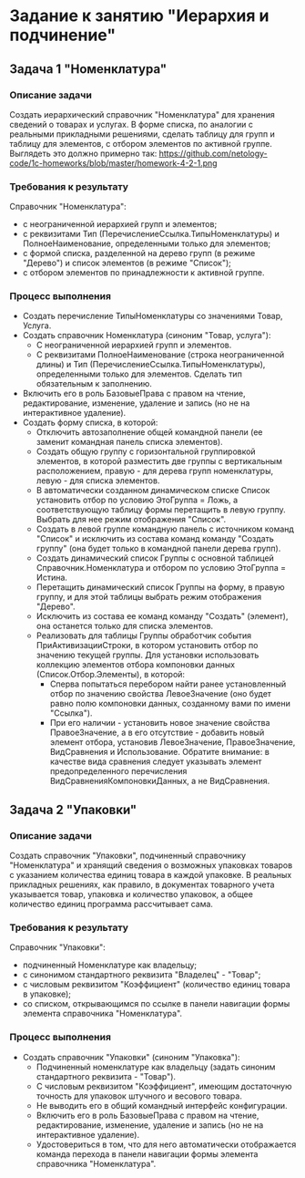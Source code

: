# Задание к занятию "Иерархия и подчинение"

## Задача 1 "Номенклатура"

### Описание задачи

Создать иерархический справочник "Номенклатура" для хранения сведений о товарах и услугах. В форме списка, по аналогии с реальными прикладными решениями, сделать таблицу для групп и таблицу для элементов, с отбором элементов по активной группе. Выглядеть это должно примерно так:
https://github.com/netology-code/1c-homeworks/blob/master/homework-4-2-1.png

### Требования к результату

Справочник "Номенклатура":
* с неограниченной иерархией групп и элементов;
* с реквизитами Тип (ПеречислениеСсылка.ТипыНоменклатуры) и ПолноеНаименование, определенными только для элементов;
* с формой списка, разделенной на дерево групп (в режиме "Дерево") и список элементов (в режиме "Список");
* с отбором элементов по принадлежности к активной группе.

### Процесс выполнения

* Создать перечисление ТипыНоменклатуры со значениями Товар, Услуга.
* Создать справочник Номенклатура (синоним "Товар, услуга"):
  * С неограниченной иерархией групп и элементов.
  * С реквизитами ПолноеНаименование (строка неограниченной длины) и Тип (ПеречислениеСсылка.ТипыНоменклатуры), определенными только для элементов. Сделать тип обязательным к заполнению.
* Включить его в роль БазовыеПрава с правом на чтение, редактирование, изменение, удаление и запись (но не на интерактивное удаление).
* Создать форму списка, в которой:
  * Отключить автозаполнение общей командной панели (ее заменит командная панель списка элементов).
  * Создать общую группу с горизонтальной группировкой элементов, в которой разместить две группы с вертикальным расположением, правую - для дерева групп номенклатуры, левую - для списка элементов.
  * В автоматически созданном динамическом списке Список установить отбор по условию ЭтоГруппа = Ложь, а соответствующую таблицу формы перетащить в левую группу. Выбрать для нее режим отображения "Список".
  * Создать в левой группе командную панель с источником команд "Список" и исключить из состава команд команду "Создать группу" (она будет только в командной панели дерева групп).
  * Создать динамический список Группы с основной таблицей Справочник.Номенклатура и отбором по условию ЭтоГруппа = Истина.
  * Перетащить динамический список Группы на форму, в правую группу, и для этой таблицы выбрать режим отображения "Дерево".
  * Исключить из состава ее команд команду "Создать" (элемент), она останется только для списка элементов.
  * Реализовать для таблицы Группы обработчик события ПриАктивизацииСтроки, в котором установить отбор по значению текущей группы. Для установки использовать коллекцию элементов отбора компоновки данных (Список.Отбор.Элементы), в которой:
    * Сперва попытаться перебором найти ранее установленный отбор по значению свойства ЛевоеЗначение (оно будет равно полю компоновки данных, созданному вами по имени "Ссылка").
    * При его наличии - установить новое значение свойства ПравоеЗначение, а в его отсутствие - добавить новый элемент отбора, установив ЛевоеЗначение, ПравоеЗначение, ВидСравнения и Использование. Обратите внимание: в качестве вида сравнения следует указывать элемент предопределенного перечисления ВидСравненияКомпоновкиДанных, а не ВидСравнения.

## Задача 2 "Упаковки"

### Описание задачи

Создать справочник "Упаковки", подчиненный справочнику "Номенклатура" и хранящий сведения о возможных упаковках товаров с указанием количества единиц товара в каждой упаковке. В реальных прикладных решениях, как правило, в документах товарного учета указывается товар, упаковка и количество упаковок, а общее количество единиц программа рассчитывает сама.

### Требования к результату

Справочник "Упаковки":
* подчиненный Номенклатуре как владельцу;
* с синонимом стандартного реквизита "Владелец" - "Товар";
* с числовым реквизитом "Коэффициент" (количество единиц товара в упаковке);
* со списком, открывающимся по ссылке в панели навигации формы элемента справочника "Номенклатура".

### Процесс выполнения

* Создать справочник "Упаковки" (синоним "Упаковка"):
  * Подчиненный номенклатуре как владельцу (задать синоним стандартного реквизита - "Товар").
  * С числовым реквизитом "Коэффициент", имеющим достаточную точность для упаковок штучного и весового товара.
  * Не выводить его в общий командный интерфейс конфигурации.
  * Включить его в роль БазовыеПрава с правом на чтение, редактирование, изменение, удаление и запись (но не на интерактивное удаление).
  * Удостовериться в том, что для него автоматически отображается команда перехода в панели навигации формы элемента справочника "Номенклатура".
